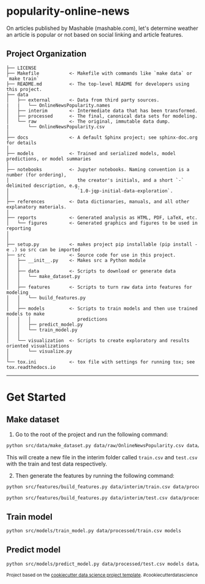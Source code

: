 popularity-online-news
==============================

On articles published by Mashable (mashable.com), let's determine weather an article is popular or not based on social linking and article features. 

Project Organization
------------

    ├── LICENSE
    ├── Makefile           <- Makefile with commands like `make data` or `make train`
    ├── README.md          <- The top-level README for developers using this project.
    ├── data
    │   ├── external       <- Data from third party sources.
    |   |   └── OnlineNewsPopularity.names       
    │   ├── interim        <- Intermediate data that has been transformed.
    │   ├── processed      <- The final, canonical data sets for modeling.
    │   └── raw            <- The original, immutable data dump.
    |       └── OnlineNewsPopularity.csv             
    │
    ├── docs               <- A default Sphinx project; see sphinx-doc.org for details
    │
    ├── models             <- Trained and serialized models, model predictions, or model summaries
    │
    ├── notebooks          <- Jupyter notebooks. Naming convention is a number (for ordering),
    │                         the creator's initials, and a short `-` delimited description, e.g.
    │                         `1.0-jqp-initial-data-exploration`.
    │
    ├── references         <- Data dictionaries, manuals, and all other explanatory materials.
    │
    ├── reports            <- Generated analysis as HTML, PDF, LaTeX, etc.
    │   └── figures        <- Generated graphics and figures to be used in reporting
    │
    │
    ├── setup.py           <- makes project pip installable (pip install -e .) so src can be imported
    ├── src                <- Source code for use in this project.
    │   ├── __init__.py    <- Makes src a Python module
    │   │
    │   ├── data           <- Scripts to download or generate data
    │   │   └── make_dataset.py
    │   │
    │   ├── features       <- Scripts to turn raw data into features for modeling
    │   │   └── build_features.py
    │   │
    │   ├── models         <- Scripts to train models and then use trained models to make
    │   │   │                 predictions
    │   │   ├── predict_model.py
    │   │   └── train_model.py
    │   │
    │   └── visualization  <- Scripts to create exploratory and results oriented visualizations
    │       └── visualize.py
    │
    └── tox.ini            <- tox file with settings for running tox; see tox.readthedocs.io


--------

# Get Started

## Make dataset 

1. Go to the root of the project and run the following command:

```bash
python src/data/make_dataset.py data/raw/OnlineNewsPopularity.csv data/interim
```

 This will create a new file in the interim folder called `train.csv` and `test.csv` with the train and test data respectively.

2. Then generate the features by running the following command:

```bash
python src/features/build_features.py data/interim/train.csv data/processed/train.csv
```

```bash
python src/features/build_features.py data/interim/test.csv data/processed/test.csv
```


## Train model

```bash
python src/models/train_model.py data/processed/train.csv models
```

## Predict model

```bash
python src/models/predict_model.py data/processed/test.csv models data/processed/predictions.csv
```


<p><small>Project based on the <a target="_blank" href="https://drivendata.github.io/cookiecutter-data-science/">cookiecutter data science project template</a>. #cookiecutterdatascience</small></p>
